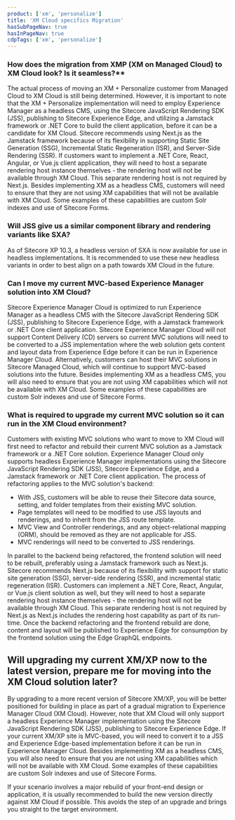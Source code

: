 ```yaml
---
product: ['xm', 'personalize']
title: 'XM Cloud specifics Migration'
hasSubPageNav: true
hasInPageNav: true
cdpTags: ['xm', 'personalize']
---
```


### How does the migration from XMP (XM on Managed Cloud) to XM Cloud look? Is it seamless?\*\*

The actual process of moving an XM + Personalize customer from Managed Cloud to XM Cloud is still being determined. However, it is important to note that the XM + Personalize implementation will need to employ Experience Manager as a headless CMS, using the Sitecore JavaScript Rendering SDK (JSS), publishing to Sitecore Experience Edge, and utilizing a Jamstack framework or .NET Core to build the client application, before it can be a candidate for XM Cloud. Sitecore recommends using Next.js as the Jamstack framework because of its flexibility in supporting Static Site Generation (SSG), Incremental Static Regeneration (ISR), and Server-Side Rendering (SSR). If customers want to implement a .NET Core, React, Angular, or Vue.js client application, they will need to host a separate rendering host instance themselves - the rendering host will not be available through XM Cloud. This separate rendering host is not required by Next.js. Besides implementing XM as a headless CMS, customers will need to ensure that they are not using XM capabilities that will not be available with XM Cloud. Some examples of these capabilities are custom Solr indexes and use of Sitecore Forms.

### Will JSS give us a similar component library and rendering variants like SXA?

As of Sitecore XP 10.3, a headless version of SXA is now available for use in headless implementations. It is recommended to use these new headless variants in order to best align on a path towards XM Cloud in the future.

### Can I move my current MVC-based Experience Manager solution into XM Cloud?

Sitecore Experience Manager Cloud is optimized to run Experience Manager as a headless CMS with the Sitecore JavaScript Rendering SDK (JSS), publishing to Sitecore Experience Edge, with a Jamstack framework or .NET Core client application. Sitecore Experience Manager Cloud will not support Content Delivery (CD) servers so current MVC solutions will need to be converted to a JSS implementation where the web solution gets content and layout data from Experience Edge before it can be run in Experience Manager Cloud. Alternatively, customers can host their MVC solutions in Sitecore Managed Cloud, which will continue to support MVC-based solutions into the future. Besides implementing XM as a headless CMS, you will also need to ensure that you are not using XM capabilities which will not be available with XM Cloud. Some examples of these capabilities are custom Solr indexes and use of Sitecore Forms.

### What is required to upgrade my current MVC solution so it can run in the XM Cloud environment?

Customers with existing MVC solutions who want to move to XM Cloud will first need to refactor and rebuild their current MVC solution as a Jamstack framework or a .NET Core solution. Experience Manager Cloud only supports headless Experience Manager implementations using the Sitecore JavaScript Rendering SDK (JSS), Sitecore Experience Edge, and a Jamstack framework or .NET Core client application. The process of refactoring applies to the MVC solution&#39;s backend:

- With JSS, customers will be able to reuse their Sitecore data source, setting, and folder templates from their existing MVC solution.
- Page templates will need to be modified to use JSS layouts and renderings, and to inherit from the JSS route template.
- MVC View and Controller renderings, and any object-relational mapping (ORM), should be removed as they are not applicable for JSS.
- MVC renderings will need to be converted to JSS renderings.

In parallel to the backend being refactored, the frontend solution will need to be rebuilt, preferably using a Jamstack framework such as Next.js. Sitecore recommends Next.js because of its flexibility with support for static site generation (SSG), server-side rendering (SSR), and incremental static regeneration (ISR). Customers can implement a .NET Core, React, Angular, or Vue.js client solution as well, but they will need to host a separate rendering host instance themselves - the rendering host will not be available through XM Cloud. This separate rendering host is not required by Next.js as Next.js includes the rendering host capability as part of its run-time. Once the backend refactoring and the frontend rebuild are done, content and layout will be published to Experience Edge for consumption by the frontend solution using the Edge GraphQL endpoints.

## Will upgrading my current XM/XP now to the latest version, prepare me for moving into the XM Cloud solution later?

By upgrading to a more recent version of Sitecore XM/XP, you will be better positioned for building in place as part of a gradual migration to Experience Manager Cloud (XM Cloud). However, note that XM Cloud will only support a headless Experience Manager implementation using the Sitecore JavaScript Rendering SDK (JSS), publishing to Sitecore Experience Edge. If your current XM/XP site is MVC-based, you will need to convert it to a JSS and Experience Edge-based implementation before it can be run in Experience Manager Cloud. Besides implementing XM as a headless CMS, you will also need to ensure that you are not using XM capabilities which will not be available with XM Cloud. Some examples of these capabilities are custom Solr indexes and use of Sitecore Forms.

If your scenario involves a major rebuild of your front-end design or application, it is usually recommended to build the new version directly against XM Cloud if possible. This avoids the step of an upgrade and brings you straight to the target environment.
